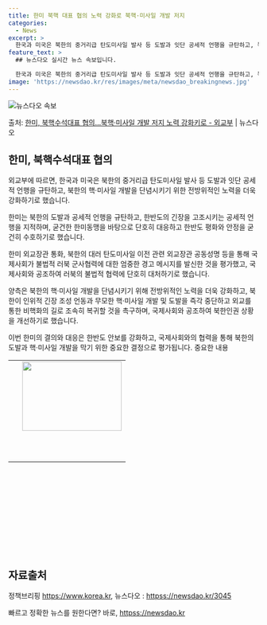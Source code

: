 ```yaml
---
title: 한미 북핵 대표 협의 노력 강화로 북핵·미사일 개발 저지
categories:
  - News
excerpt: >
  한국과 미국은 북한의 중거리급 탄도미사일 발사 등 도발과 잇단 공세적 언행을 규탄하고, 북한의 핵미사일 개발…
feature_text: >
  ## 뉴스다오 실시간 뉴스 속보입니다.

  한국과 미국은 북한의 중거리급 탄도미사일 발사 등 도발과 잇단 공세적 언행을 규탄하고, 북한의 핵미사일 개발…
image: 'https://newsdao.kr/res/images/meta/newsdao_breakingnews.jpg'
---
```


![뉴스다오 속보](httpss://newsdao.kr/res/images/meta/newsdao_breakingnews.jpg)

<p>출처: <a href="httpss://newsdao.kr/3045" rel="dofollow">한미, 북핵수석대표 협의…북핵·미사일 개발 저지 노력 강화키로 - 외교부</a> | 뉴스다오</p>

<h2 data-ke-size="size26">한미, 북핵수석대표 협의</h2>
외교부에 따르면, 한국과 미국은 북한의 중거리급 탄도미사일 발사 등 도발과 잇단 공세적 언행을 규탄하고, 북한의 핵·미사일 개발을 단념시키기 위한 전방위적인 노력을 더욱 강화하기로 했습니다.

한미는 북한의 도발과 공세적 언행을 규탄하고, 한반도의 긴장을 고조시키는 공세적 언행을 지적하며, 굳건한 한미동맹을 바탕으로 단호히 대응하고 한반도 평화와 안정을 굳건히 수호하기로 했습니다.

한미 외교장관 통화, 북한의 대러 탄도미사일 이전 관련 외교장관 공동성명 등을 통해 국제사회가 불법적 러북 군사협력에 대한 엄중한 경고 메시지를 발신한 것을 평가했고, 국제사회와 공조하여 러북의 불법적 협력에 단호히 대처하기로 했습니다.

양측은 북한의 핵·미사일 개발을 단념시키기 위해 전방위적인 노력을 더욱 강화하고, 북한이 인위적 긴장 조성 언동과 무모한 핵·미사일 개발 및 도발을 즉각 중단하고 외교를 통한 비핵화의 길로 조속히 복귀할 것을 촉구하며, 국제사회와 공조하여 북한인권 상황을 개선하기로 했습니다.

이번 한미의 결의와 대응은 한반도 안보를 강화하고, 국제사회와의 협력을 통해 북한의 도발과 핵·미사일 개발을 막기 위한 중요한 결정으로 평가됩니다. 중요한 내용

<!-- 아래는 이미지가 들어가는 테이블입니다. 테이블 내용은 건드리지 마시고, 필히 테이블 형식을 유지해주세요. -->
<table style="height: 353px; width: 500px;">
<tbody>
<tr>
<td>
<p data-ke-size="size16">&nbsp;</p>
</td>
<td style="text-align: center;"><img src="httpss://imgnews.pstatic.net/image/629/2022/03/23/0000109518_001_20220323112709415.jpg?type=w647" alt="" width="200" height="139"></td>
</tr>
<tr>
<td>
<p data-ke-size="size16">&nbsp;</p>
</td>
<td>
<p data-ke-size="size16">&nbsp;</p>
</td>
</tr>
</tbody>
</table>
<p data-ke-size="size16">&nbsp;</p>

<h2 data-ke-size="size26">자료출처</h2>
정책브리핑 <a href="httpss://https://www.korea.kr">https://www.korea.kr</a>, 뉴스다오 : <a href="httpss://newsdao.kr/3045">httpss://newsdao.kr/3045</a> 

빠르고 정확한 뉴스를 원한다면? 바로, <a href="httpss://newsdao.kr" rel="dofollow">httpss://newsdao.kr</a>


    
